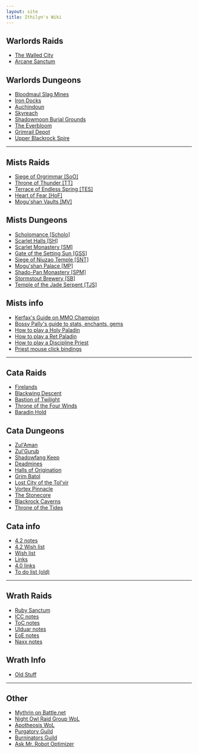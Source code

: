 ```yaml
---
layout: site
title: Ithilyn's Wiki
---
```


## Warlords Raids
* [The Walled City](warlords/the-walled-city)
* [Arcane Sanctum](warlords/arcane-sanctum)

## Warlords Dungeons
  * [Bloodmaul Slag Mines](warlords/bloodmaul-slag-mines)
  * [Iron Docks](warlords/iron-docks)
  * [Auchindoun](warlords/auchindoun)
  * [Skyreach](warlords/skyreach)
  * [Shadowmoon Burial Grounds](warlords/shadowmoon-burial-grounds)
  * [The Everbloom](warlords/the-everbloom)
  * [Grimrail Depot](warlords/grimrail-depot)
  * [Upper Blackrock Spire](warlords/upper-blackrock-spire)

----

## Mists Raids
  * [Siege of Orgrimmar \[SoO\]](mists/siege-of-orgrimmar)
  * [Throne of Thunder \[TT\]](mists/throne-of-thunder)
  * [Terrace of Endless Spring \[TES\]](mists/terrace-of-endless-spring)
  * [Heart of Fear \[HoF\]](mists/heart-of-fear)
  * [Mogu'shan Vaults \[MV\]](mists/mogushan-vaults)

## Mists Dungeons
  * [Scholomance \[Scholo\]](mists/scholomance)
  * [Scarlet Halls \[SH\]](mists/scarlet-halls)
  * [Scarlet Monastery \[SM\]](mists/scarlet-monastery)
  * [Gate of the Setting Sun \[GSS\]](mists/gate-of-the-setting-sun)
  * [Siege of Niuzao Temple \[SNT\]](mists/siege-of-niuzao-temple)
  * [Mogu'shan Palace \[MP\]](mists/mogushan-palace)
  * [Shado-Pan Monastery \[SPM\]](mists/shado-pan-monastery)
  * [Stormstout Brewery \[SB\]](mists/stormstout-brewery)
  * [Temple of the Jade Serpent \[TJS\]](mists/temple-of-the-jade-serpent)

## Mists info
  * [Kerfax's Guide on MMO Champion](http://www.mmo-champion.com/threads/1187382-MoP-Holy-Paladin-Guide-5-0)
  * [Bossy Pally's guide to stats, enchants, gems](http://bossypally.wordpress.com/2012/11/02/how-im-healing-in-mop-holy-pally-4eva-stats/)
  * [How to play a Holy Paladin](mists/how-to-play-holy)
  * [How to play a Ret Paladin](mists/how-to-play-ret)
  * [How to play a Discipline Priest](mists/how-to-play-a-discipline-priest)
  * [Priest mouse click bindings](mists/priest-mouse-click-bindings)

----

## Cata Raids
  * [Firelands](cata/firelands)
  * [Blackwing Descent](cata/blackwing-descent)
  * [Bastion of Twilight](cata/bastion-of-twilight)
  * [Throne of the Four Winds](cata/throne-of-the-four-winds)
  * [Baradin Hold](cata/baradin-hold)

## Cata Dungeons
  * [Zul'Aman](cata/zul-aman)
  * [Zul'Gurub](cata/zul-gurub)
  * [Shadowfang Keep](cata/shadowfang-keep)
  * [Deadmines](cata/deadmines)
  * [Halls of Origination](cata/halls-of-origination)
  * [Grim Batol](cata/grim-batol)
  * [Lost City of the Tol'vir](cata/lost-city-of-the-tol-vir)
  * [Vortex Pinnacle](cata/vortex-pinnacle)
  * [The Stonecore](cata/the-stonecore)
  * [Blackrock Caverns](cata/blackrock-caverns)
  * [Throne of the Tides](cata/throne-of-the-tides)

## Cata info
  * [4.2 notes](cata/4-2-notes)
  * [4.2 Wish list](cata/4-2-wish-list)
  * [Wish list](cata/wish-list)
  * [Links](cata/links)
  * [4.0 links](cata/4-0-links)
  * [To do list (old)](cata/todo)

----

## Wrath Raids
  * [Ruby Sanctum](wrath/ruby-sanctum)
  * [ICC notes](wrath/ice-crown-citadel)
  * [ToC notes](wrath/toc)
  * [Ulduar notes](wrath/ulduar)
  * [EoE notes](wrath/eoe)
  * [Naxx notes](wrath/naxx)

## Wrath Info
  * [Old Stuff](wrath/old-stuff)

----

## Other
  * [Mythrin on Battle.net](http://us.battle.net/wow/en/character/hyjal/mythrin/advanced)
  * [Night Owl Raid Group WoL](http://www.worldoflogs.com/guilds/111477/)
  * [Apotheosis WoL](http://worldoflogs.com/guilds/97494/)
  * [Purgatory Guild](http://purgatory.guildwebsite.info/)
  * [Burninators Guild](http://www.guildportal.com/Guild.aspx?GuildID=341204&TabID=2856310)
  * [Ask Mr. Robot Optimizer](http://www.askmrrobot.com/wow/gear/usa/cenarius/mythrin#v1-z1)

